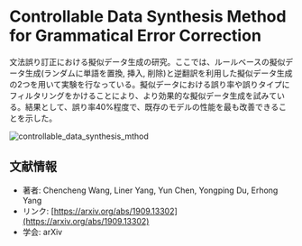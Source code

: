 # Controllable Data Synthesis Method for Grammatical Error Correction

文法誤り訂正における擬似データ生成の研究。ここでは、ルールベースの擬似データ生成(ランダムに単語を置換, 挿入, 削除)と逆翻訳を利用した擬似データ生成の2つを用いて実験を行なっている。擬似データにおける誤り率や誤りタイプにフィルタリングをかけることにより、より効果的な擬似データ生成を試みている。結果として、誤り率40%程度で、既存のモデルの性能を最も改善できることを示した。

![controllable_data_synthesis_mthod](https://user-images.githubusercontent.com/53220859/66453874-d4f4f100-eaa0-11e9-8113-3454ce0921c0.png)



## 文献情報

- 著者: Chencheng Wang, Liner Yang, Yun Chen, Yongping Du, Erhong Yang
- リンク: [https://arxiv.org/abs/1909.13302](https://arxiv.org/abs/1909.13302)
- 学会: arXiv


